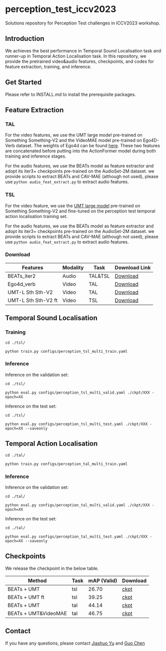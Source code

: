 # perception_test_iccv2023
Solutions repository for Perception Test challenges in ICCV2023 workshop.

## Introduction  

We achieves the best performance in Temporal Sound Localisation task and runner-up in Temporal Action Localisation task. In this repository, we provide the pretrained video\&audio features, checkpoints, and codes for feature extraction, training, and inference.

## Get Started  

Please refer to INSTALL.md to install the prerequisite packages.  

## Feature Extraction  

### TAL  

For the video features, we use the UMT large model pre-trained on Something Something-V2 and the VideoMAE model pre-trained on Ego4D-Verb dataset. The weights of Ego4d can be found [here](https://github.com/OpenGVLab/ego4d-eccv2022-solutions). These two features are concatenated before putting into the ActionFormer model during both training and inference stages.

For the audio features, we use the BEATs model as feature extractor and adopt its iter3+ checkpoints pre-trained on the AudioSet-2M dataset. we provide scripts to extract BEATs and CAV-MAE (although not used), please use `python audio_feat_extract.py` to extract audio features.

### TSL  

For the video feature, we use the [UMT large model](https://github.com/OpenGVLab/unmasked_teacher) pre-trained on Something Something-V2 and fine-tuned on the perception test temporal action localisation training set. 

For the audio features, we use the BEATs model as feature extractor and adopt its iter3+ checkpoints pre-trained on the AudioSet-2M dataset. we provide scripts to extract BEATs and CAV-MAE (although not used), please use `python audio_feat_extract.py` to extract audio features.

### Download  

| Features | Modality | Task | Download Link |
|---|---|---|---|
| BEATs_iter2 | Audio | TAL\&TSL | [Download](https://pjlab-gvm-data.oss-cn-shanghai.aliyuncs.com/opengvlab/perception_test_iccv2023/pt_tsl_beats_iter3_feature.zip) |
| Ego4d_verb | Video | TAL | [Download](https://pjlab-gvm-data.oss-cn-shanghai.aliyuncs.com/opengvlab/perception_test_iccv2023/pt_tal_videomae_large_ego4d_verb_feature_s4.zip) |
| UMT-L Sth Sth-V2 | Video | TAL | [Download](https://pjlab-gvm-data.oss-cn-shanghai.aliyuncs.com/opengvlab/perception_test_iccv2023/pt_tal_umt_large_sthv2_feature_s4.zip) |
| UMT-L Sth Sth-V2 ft | Video | TSL | [Download](https://pjlab-gvm-data.oss-cn-shanghai.aliyuncs.com/opengvlab/perception_test_iccv2023/pt_tal_umt_large_sthv2_perception_test_ft1_feature_s2.zip) |


## Temporal Sound Localisation  

### Training  

`cd ./tsl/` 

`python train.py configs/perception_tsl_multi_train.yaml`  

### Inference  

Inference on the validation set:  

`cd ./tsl/`  

`python eval.py configs/perception_tsl_multi_valid.yaml ./ckpt/XXX -epoch=XX`  

Inference on the test set:  

`cd ./tsl/` 

`python eval.py configs/perception_tsl_multi_test.yaml ./ckpt/XXX -epoch=XX --saveonly`  

## Temporal Action Localisation  

`cd ./tal/` 

`python train.py configs/perception_tal_multi_train.yaml`  

### Inference  

Inference on the validation set:  

`cd ./tal/` 

`python eval.py configs/perception_tal_multi_valid.yaml ./ckpt/XXX -epoch=XX`  

Inference on the test set:  

`cd ./tal/` 

`python eval.py configs/perception_tal_multi_test.yaml ./ckpt/XXX -epoch=XX --saveonly`  

## Checkpoints  

We release the checkpoint in the below table.  

| Method | Task | mAP (Valid) | Download |
|---|---|---|---|
| BEATs + UMT | tsl | 26.70 | [ckpt](https://pjlab-gvm-data.oss-cn-shanghai.aliyuncs.com/opengvlab/perception_test_iccv2023/tsl_multi_epoch20.pth.tar ) |
| BEATs + UMT ft | tsl | 39.25 | [ckpt](https://pjlab-gvm-data.oss-cn-shanghai.aliyuncs.com/opengvlab/perception_test_iccv2023/tsl_multi_ft_epoch20.pth.tar ) |
| BEATs + UMT | tal | 44.14 | [ckpt](https://pjlab-gvm-data.oss-cn-shanghai.aliyuncs.com/opengvlab/perception_test_iccv2023/tal_multi_umtonly.pth.tar) |
| BEATs + UMT\&VideoMAE | tal | 46.75 | [ckpt](https://pjlab-gvm-data.oss-cn-shanghai.aliyuncs.com/opengvlab/perception_test_iccv2023/tal_multi.pth.tar) |


## Contact  

If you have any questions, please contact [Jiashuo Yu](mailto:yujiashuo[at]pjlab.org.cn) and [Guo Chen](chenguo1177[at]gmail.com)
